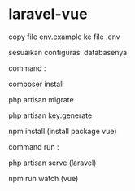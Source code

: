 # laravel-vue

copy file env.example ke file .env

sesuaikan configurasi databasenya


command :

composer install

php artisan migrate

php artisan key:generate

npm install (install package vue)


command run :

php artisan serve (laravel)

npm run watch (vue)

